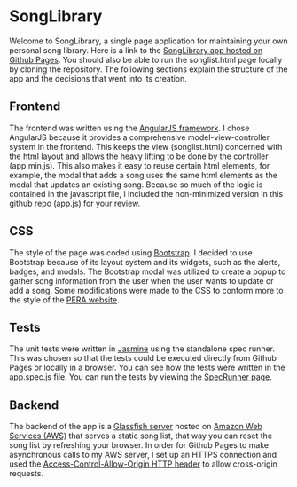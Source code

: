 # SongLibrary
Welcome to SongLibrary, a single page application for maintaining your own personal song library.
Here is a link to the [SongLibrary app hosted on Github Pages](https://khalemano.github.io/SongLibrary/songlist.html).
You should also be able to run the songlist.html page locally by cloning the repository.
The following sections explain the structure of the app and the decisions that went into its creation.

## Frontend
The frontend was written using the [AngularJS framework](https://angularjs.org/).
I chose AngularJS because it provides a comprehensive model-view-controller system in the frontend.
This keeps the view (songlist.html) concerned with the html layout and allows the heavy lifting to be done by the controller (app.min.js).
This also makes it easy to reuse certain html elements, for example, the modal that adds a song uses the same html elements as the modal that updates an existing song.
Because so much of the logic is contained in the javascript file, I included the non-minimized version in this github repo (app.js) for your review.

## CSS
The style of the page was coded using [Bootstrap](https://getbootstrap.com/).
I decided to use Bootstrap because of its layout system and its widgets, such as the alerts, badges, and modals.
The Bootstrap modal was utilized to create a popup to gather song information from the user when the user wants to update or add a song.
Some modifications were made to the CSS to conform more to the style of the [PERA website](https://www.copera.org).

## Tests
The unit tests were written in [Jasmine](https://jasmine.github.io/index.html) using the standalone spec runner.
This was chosen so that the tests could be executed directly from Github Pages or locally in a browser.
You can see how the tests were written in the app.spec.js file.
You can run the tests by viewing the [SpecRunner page](https://khalemano.github.io/SongLibrary/test/SpecRunner.html).

## Backend
The backend of the app is a [Glassfish server](https://javaee.github.io/glassfish) hosted on [Amazon Web Services (AWS)](https://aws.amazon.com/) that serves a static song list, that way you can reset the song list by refreshing your browser.
In order for Github Pages to make asynchronous calls to my AWS server, I set up an HTTPS connection and used the [Access-Control-Allow-Origin HTTP header](https://developer.mozilla.org/en-US/docs/Web/HTTP/Headers/Access-Control-Allow-Origin) to allow cross-origin requests.
